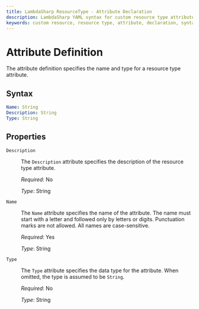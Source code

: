```yaml
---
title: LambdaSharp ResourceType - Attribute Declaration
description: LambdaSharp YAML syntax for custom resource type attributes
keywords: custom resource, resource type, attribute, declaration, syntax, yaml, cloudformation
---
```

# Attribute Definition

The attribute definition specifies the name and type for a resource type attribute.

## Syntax

```yaml
Name: String
Description: String
Type: String
```

## Properties

<dl>

<dt><code>Description</code></dt>
<dd>

The <code>Description</code> attribute specifies the description of the resource type attribute.

<i>Required</i>: No

<i>Type</i>: String
</dd>

<dt><code>Name</code></dt>
<dd>

The <code>Name</code> attribute specifies the name of the attribute. The name must start with a letter and followed only by letters or digits. Punctuation marks are not allowed. All names are case-sensitive.

<i>Required</i>: Yes

<i>Type</i>: String
</dd>

<dt><code>Type</code></dt>
<dd>

The <code>Type</code> attribute specifies the data type for the attribute. When omitted, the type is assumed to be <code>String</code>.

<i>Required</i>: No

<i>Type</i>: String
</dd>

</dl>